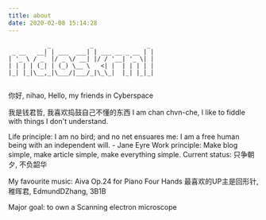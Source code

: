 ```yaml
---
title: about
date: 2020-02-08 15:14:28
---
```


```
           _           _               _ 
 _ __   __| | ___  ___| | ___ __ _ __ | |
| '_ \ / _` |/ _ \/ __| |/ / '__| '_ \| |
| | | | (_| | (_) \__ \   <| |  | | | | |
|_| |_|\__,_|\___/|___/_|\_\_|  |_| |_|_|
                                         
```

你好, nihao, Hello, my friends in Cyberspace

我是钱君哲, 我喜欢捣鼓自己不懂的东西
I am chan chvn-che, I like to fiddle with things I don't understand.

Life principle: I am no bird; and no net ensuares me: I am a free human being with an independent will. - Jane Eyre
Work principle: Make blog simple, make article simple, make everything simple.
Current status: 只争朝夕, 不负韶华

My favourite music: Aiva Op.24 for Piano Four Hands
最喜欢的UP主是回形针, 稚晖君, EdmundDZhang, 3B1B

Major goal: to own a Scanning electron microscope